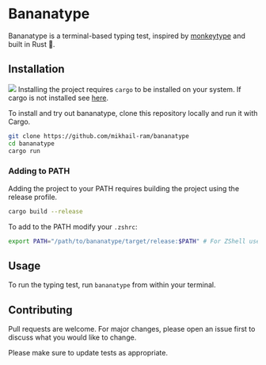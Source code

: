 # Bananatype

Bananatype is a terminal-based typing test, inspired by [monkeytype](https://monkeytype.com) and built in Rust 🦀.

## Installation

![](https://github.com/mikhail-ram/bananatype/usage.gif)
Installing the project requires ```cargo``` to be installed on your system. If cargo is not installed see [here](https://doc.rust-lang.org/cargo/getting-started/installation.html).

To install and try out bananatype, clone this repository locally and run it with Cargo.

```bash
git clone https://github.com/mikhail-ram/bananatype
cd bananatype
cargo run
```

### Adding to PATH

Adding the project to your PATH requires building the project using the release profile.

```bash
cargo build --release
```

To add to the PATH modify your ```.zshrc```:

```bash
export PATH="/path/to/bananatype/target/release:$PATH" # For ZShell users

```

## Usage

To run the typing test, run ```bananatype``` from within your terminal.

## Contributing

Pull requests are welcome. For major changes, please open an issue first
to discuss what you would like to change.

Please make sure to update tests as appropriate.
